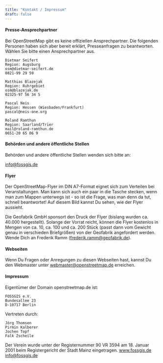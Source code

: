 ```yaml
---
title: "Kontakt / Impressum"
draft: false
---
```



#### Presse-Ansprechpartner

Bei OpenStreetMap gibt es keine offiziellen Ansprechpartner. Die folgenden Personen haben sich aber bereit erklärt, Presseanfragen zu beantworten. Wählen Sie bitte einen Ansprechpartner aus.

```
Dietmar Seifert
Region: Augsburg
osm@dietmar-seifert.de
0821-99 29 59
```
```
Matthias Blazejak
Region: Ruhrgebiet
osm@blazejak.de
02325-97 56 34 5
```
```
Pascal Neis
Region: Hessen (Wiesbaden/Frankfurt)
pascal@neis-one.org
```
```
Roland Ramthun
Region: Saarland/Trier
mail@roland-ramthun.de
0651-20 65 06 9
```

#### Behörden und andere öffentliche Stellen

Behörden und andere öffentliche Stellen wenden sich bitte an:

info@fossgis.de

#### Flyer

Der OpenStreetMap-Flyer im DIN A7-Format eignet sich zum Verteilen bei Veranstaltungen. Man kann sich auch ein paar in die Tasche stecken, wenn man zum Mappen unterwegs ist - so ist die Frage, was man denn da tut, schnell beantwortet! Auf diesem Bild kannst Du sehen, wie der Flyer aussieht.

Die Geofabrik GmbH sponsort den Druck der Flyer (bislang wurden ca. 40.000 hergestellt). Solange der Vorrat reicht, können die Flyer kostenlos in Mengen von ca. 10, ca. 100 und ca. 200 Stück (passt dann vom Gewicht genau in verschieden Briefgrößen) von der Geofabrik angefordert werden. Wende Dich an Frederik Ramm (frederik.ramm@geofabrik.de).


#### Webseiten

Wenn Du Fragen oder Anregungen zu diesen Webseiten hast, kannst Du den Webmaster unter webmaster@openstreetmap.de erreichen.


#### Impressum

Eigentümer der Domain openstreetmap.de ist:

```
FOSSGIS e.V.
Bundesallee 23
D-10717 Berlin
```

Vertreten durch:
```
Jörg Thomsen
Pirmin Kalberer
Jochen Topf
Falk Zscheile
```

Der Verein wurde unter der Registernummer 90 VR 3594 am 18. Januar 2001 beim Registergericht der Stadt Mainz eingetragen.
www.fossgis.de
info@fossgis.de